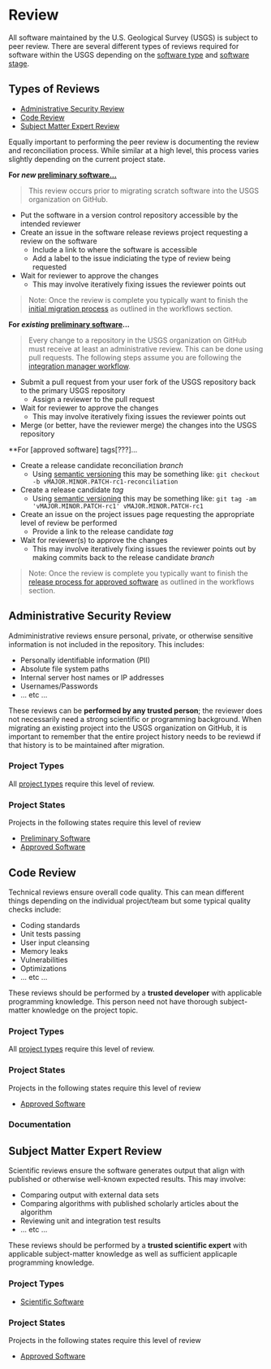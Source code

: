 Review
======

All software maintained by the U.S. Geological Survey (USGS) is subject to
peer review. There are several different types of reviews required for
software within the USGS depending on the [software type][1] and
[software stage][2].

Types of Reviews
----------------
 - [Administrative Security Review](#administrative-security-review)
 - [Code Review](#code-review)
 - [Subject Matter Expert Review](#subject-matter-expert-review)

Equally important to performing the peer review is documenting the review and
reconciliation process. While similar at a high level, this process varies
slightly depending on the current project state.

**For _new_ [preliminary software...][3]**

> This review occurs prior to migrating scratch software into the USGS
> organization on GitHub.

 - Put the software in a version control repository accessible by the intended
   reviewer
 - Create an issue in the software release reviews project requesting
   a review on the software
   - Include a link to where the software is accessible
   - Add a label to the issue indiciating the type of review being requested
 - Wait for reviewer to approve the changes
   - This may involve iteratively fixing issues the reviewer points out

> Note: Once the review is complete you typically want to finish the
> [initial migration process][4] as outlined in the workflows section.

**For _existing_ [preliminary software][3]...**

> Every change to a repository in the USGS organization on GitHub must receive
> at least an administrative review. This can be done using pull requests. The
> following steps assume you are following the
> [integration manager workflow][5].

 - Submit a pull request from your user fork of the USGS repository back to
   the primary USGS repository
   - Assign a reviewer to the pull request
 - Wait for reviewer to approve the changes
   - This may involve iteratively fixing issues the reviewer points out
 - Merge (or better, have the reviewer merge) the changes into the USGS
   repository

**For [approved software] tags[???]...

 - Create a release candidate reconciliation _branch_
   - Using [semantic versioning][6] this may be something like:
     `git checkout -b vMAJOR.MINOR.PATCH-rc1-reconciliation`
 - Create a release candidate _tag_
   - Using [semantic versioning][6] this may be something like:
     `git tag -am 'vMAJOR.MINOR.PATCH-rc1' vMAJOR.MINOR.PATCH-rc1`
 - Create an issue on the project issues page requesting the appropriate level
   of review be performed
   - Provide a link to the release candidate _tag_
 - Wait for reviewer(s) to approve the changes
   - This may involve iteratively fixing issues the reviewer points out by
     making commits back to the release candidate _branch_

> Note: Once the review is complete you typically want to finish the
> [release process for approved software][7] as outlined in the workflows
> section.


Administrative Security Review
------------------------------

Admiministrative reviews ensure personal, private, or otherwise sensitive
information is not included in the repository. This includes:

 - Personally identifiable information (PII)
 - Absolute file system paths
 - Internal server host names or IP addresses
 - Usernames/Passwords
 - ... etc ...

These reviews can be **performed by any trusted person**; the reviewer does
not necessarily need a strong scientific or programming background. When
migrating an existing project into the USGS organization on GitHub, it is
important to remember that the entire project history needs to be reviewd if
that history is to be maintained after migration.

### Project Types

All [project types][1] require this level of review.

### Project States

Projects in the following states require this level of review

 - [Preliminary Software][8]
 - [Approved Software][9]


Code Review
-----------

Technical reviews ensure overall code quality. This can mean different
things depending on the individual project/team but some typical quality
checks include:

 - Coding standards
 - Unit tests passing
 - User input cleansing
 - Memory leaks
 - Vulnerabilities
 - Optimizations
 - ... etc ...

These reviews should be performed by a **trusted developer** with applicable
programming knowledge. This person need not have thorough subject-matter
knowledge on the project topic.

### Project Types

All [project types][1] require this level of review.

### Project States

Projects in the following states require this level of review

 - [Approved Software][9]

### Documentation


Subject Matter Expert Review
----------------------------

Scientific reviews ensure the software generates output that align with
published or otherwise well-known expected results. This may involve:

 - Comparing output with external data sets
 - Comparing algorithms with published scholarly articles about the algorithm
 - Reviewing unit and integration test results
 - ... etc ...

These reviews should be performed by a **trusted scientific expert** with
applicable subject-matter knowledge as well as sufficient applicaple
programming knowledge.

### Project Types

 - [Scientific Software][10]

### Project States

Projects in the following states require this level of review

 - [Approved Software][9]



[1]: ./types.md
[2]: ./stages.md
[3]: ./stages.md#preliminary-software
[4]: ./releases.md#preliminary-software-initial-migration
[5]: ./workflow.md
[6]: http://semver.org/
[7]: ./releases.md#approved-software-release
[8]: ./stages.md#preliminary-software
[9]: ./stages.md#approved-software
[10]: ./types.md#scientific-software
